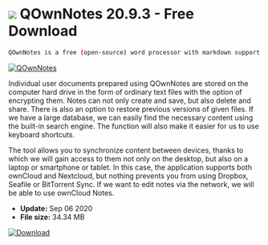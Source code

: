 # ![](https://cdn.softexe.net/static/icon/b/qownnotes-8205.png) QOwnNotes 20.9.3 - Free Download

```sh
QOwnNotes is a free (open-source) word processor with markdown support and the option to manage a to-do list.
```
[![QOwnNotes](https://gallery.dpcdn.pl/imgc/Tools/85706/g_-_420x350_1.5_-_x56d32efb-a25f-44b8-bbcf-4df8b929afd9.jpg)](https://softexe.net/win/system/text-editors/qownnotes:hbRe.html)

Individual user documents prepared using QOwnNotes are stored on the computer hard drive in the form of ordinary text files with the option of encrypting them. Notes can not only create and save, but also delete and share. There is also an option to restore previous versions of given files. If we have a large database, we can easily find the necessary content using the built-in search engine. The function will also make it easier for us to use keyboard shortcuts.
 
 The tool allows you to synchronize content between devices, thanks to which we will gain access to them not only on the desktop, but also on a laptop or smartphone or tablet. In this case, the application supports both ownCloud and Nextcloud, but nothing prevents you from using Dropbox, Seafile or BitTorrent Sync. If we want to edit notes via the network, we will be able to use ownCloud Notes.


- **Update:** Sep 06 2020
- **File size:** 34.34 MB

[![Download](https://cdn.softexe.net/static/img/download.png)](https://softexe.net/win/system/text-editors/qownnotes:hbRe.html)

